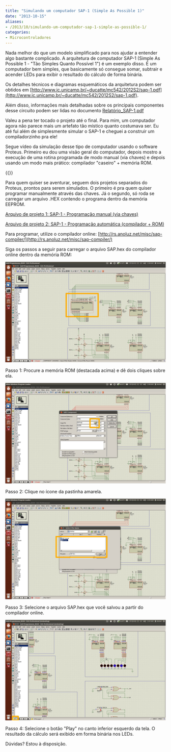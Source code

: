 ```yaml
---
title: "Simulando um computador SAP-1 (Simple As Possible 1)"
date: "2013-10-15"
aliases:
- /2013/10/simulando-um-computador-sap-1-simple-as-possible-1/
categories:
- Microcontroladores
---
```


Nada melhor do que um modelo simplificado para nos ajudar a entender algo bastante complicado. A arquitetura de computador SAP-1 (Simple As Possible 1 - "Tão Simples Quanto Possível 1") é um exemplo disso. É um computador bem simples, que basicamente só consegue somar, subtrair e acender LEDs para exibir o resultado do cálculo de forma binária.

Os detalhes técnicos e diagramas esquemáticos da arquitetura podem ser obtidos em [http://www.ic.unicamp.br/~ducatte/mc542/2012S2/sap-1.pdf](http://www.ic.unicamp.br/~ducatte/mc542/2012S2/sap-1.pdf).

Além disso, informações mais detalhadas sobre os principais componentes desse circuito podem ser lidas no documento [Relatório_SAP-1.pdf](/downloads/Relatório_SAP-1.pdf)

Valeu a pena ter tocado o projeto até o final. Para mim, um computador agora não parece mais um artefato tão místico quanto costumava ser. Eu até fui além de simplesmente simular o SAP-1 e cheguei a construir um compiladorzinho pra ele!

Segue vídeo da simulação desse tipo de computador usando o software Proteus. Primeiro eu dou uma visão geral do computador, depois mostro a execução de uma rotina programada de modo manual (via chaves) e depois usando um modo mais prático: compilador "caseiro" + memória ROM.

{{<youtube qIYe6vY4N0M>}}

Para quem quiser se aventurar, seguem dois projetos separados do Proteus, prontos para serem simulados. O primeiro é pra quem quiser programar manualmente através das chaves. Já o segundo, só roda se carregar um arquivo .HEX contendo o programa dentro da memória EEPROM.

[Arquivo de projeto 1: SAP-1 - Programação manual (via chaves)](/downloads/SAP-Programacao_Manual.zip)

[Arquivo de projeto 2: SAP-1 - Programação automática (compilador + ROM)](/downloads/SAP-Programacao_ROM.zip)

Para programar, utilize o compilador online: [http://rs.anoluz.net/misc/sap-compiler/](http://rs.anoluz.net/misc/sap-compiler/)

Siga os passos a seguir para carregar o arquivo SAP.hex do compilador online dentro da memória ROM:

[![](/images/sap-programacao-1.jpg "sap-programacao-1")](/images/sap-programacao-1.jpg)

Passo 1: Procure a memória ROM (destacada acima) e dê dois cliques sobre ela.

[![](/images/sap-programacao-2.jpg "sap-programacao-2")](/images/sap-programacao-2.jpg)

Passo 2: Clique no ícone da pastinha amarela.

[![](/images/sap-programacao-3.jpg "sap-programacao-3")](/images/sap-programacao-3.jpg)

Passo 3: Selecione o arquivo SAP.hex que você salvou a partir do compilador online.

[![](/images/sap-programacao-4.jpg "sap-programacao-4")](/images/sap-programacao-4.jpg)

Passo 4: Selecione o botão "Play" no canto inferior esquerdo da tela. O resultado da cálculo será exibido em forma binária nos LEDs.

Dúvidas? Estou à disposição.
